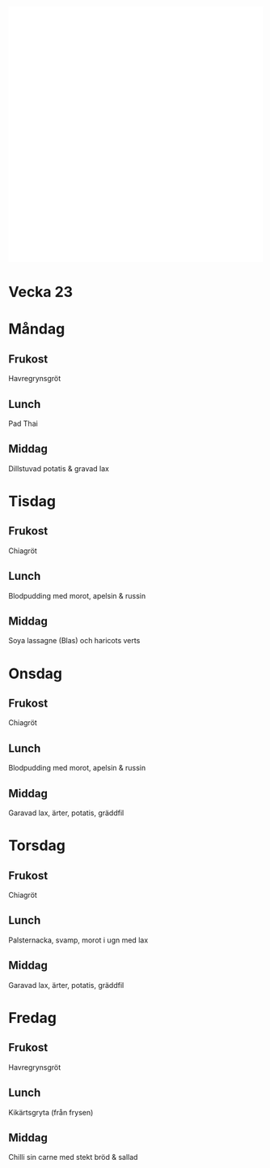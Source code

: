 [<img src="/assets/images/home1_i.png">](http://192.168.86.19)

<script>
let a = document.querySelectorAll('[href*="http://192.168.86.19"]')[0];
a.href = document.referrer;
setTimeout(function() { document.location.href = "http://192.168.86.19"; }, 30*60000);
</script>

# Vecka 23

# Måndag

## Frukost

Havregrynsgröt

## Lunch

Pad Thai

## Middag

Dillstuvad potatis & gravad lax

# Tisdag

## Frukost

Chiagröt

## Lunch

Blodpudding med morot, apelsin & russin

## Middag

Soya lassagne (Blas) och haricots verts

# Onsdag

## Frukost

Chiagröt

## Lunch

Blodpudding med morot, apelsin & russin

## Middag

Garavad lax, ärter, potatis, gräddfil

# Torsdag

## Frukost

Chiagröt

## Lunch

Palsternacka, svamp, morot i ugn med lax

## Middag

Garavad lax, ärter, potatis, gräddfil

# Fredag

## Frukost

Havregrynsgröt

## Lunch

Kikärtsgryta (från frysen)

## Middag

Chilli sin carne med stekt bröd & sallad
